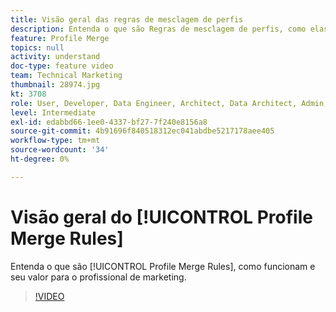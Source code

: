 ```yaml
---
title: Visão geral das regras de mesclagem de perfis
description: Entenda o que são Regras de mesclagem de perfis, como elas funcionam e seu valor para o profissional de marketing.
feature: Profile Merge
topics: null
activity: understand
doc-type: feature video
team: Technical Marketing
thumbnail: 28974.jpg
kt: 3708
role: User, Developer, Data Engineer, Architect, Data Architect, Admin, Leader
level: Intermediate
exl-id: edabbd66-1ee0-4337-bf27-7f240e8156a8
source-git-commit: 4b91696f840518312ec041abdbe5217178aee405
workflow-type: tm+mt
source-wordcount: '34'
ht-degree: 0%

---
```


# Visão geral do [!UICONTROL Profile Merge Rules]

Entenda o que são [!UICONTROL Profile Merge Rules], como funcionam e seu valor para o profissional de marketing.

>[!VIDEO](https://video.tv.adobe.com/v/28974/?quality=12)
